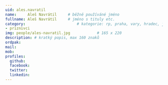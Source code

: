 ```yaml
---
uid: ales.navratil
name:     Aleš Navrátil  	# běžně používáné jméno
fullname: Aleš Navrátil 	# jméno s tituly etc.
category:                 		# kategorie: rp, praha, vary, hradec, jmk, senat
- priznivci
img: people/ales-navratil.jpg            # 165 x 220
description: # kratký popis, max 160 znaků
ordpak: 
mail:
mob:
profiles:
  github:
  facebook: 
  twitter:
  linkedin:
---
```

